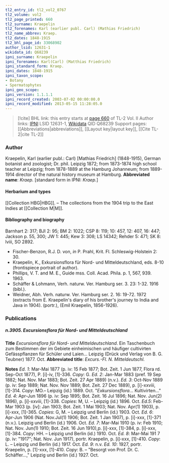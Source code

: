 ```yaml
---
tl2_entry_id: tl2_vol2_0767
tl2_volume: vol2
tl2_page_printed: 660
tl2_surname: Kraepelin
tl2_forenames: Karl (earlier publ. Carl) (Mathias Friedrich)
tl2_name_abbrev: Kraep.
tl2_dates: 1848-1915
tl2_bhl_page_id: 33068902
author_lsid: 12631-1
wikidata_id: Q68239
ipni_surname: Kraepelin
ipni_forenames: Karl(Carl) (Matthias Friedrich)
ipni_standard_form: Kraep.
ipni_dates: 1848-1915
ipni_taxon_scope: 
- Botany
- Spermatophytes
ipni_geo_scope: 
ipni_version: 1.1.1.1
ipni_record_created: 2003-07-02 00:00:00.0
ipni_record_modified: 2013-05-15 11:28:05.0
---
```


> [!cite] BHL link: this entry starts at [page 660](https://www.biodiversitylibrary.org/page/33068902) of TL-2 Vol. II
> Author links: [IPNI](https://www.ipni.org/a/12631-1) LSID 12631-1, [Wikidata](https://www.wikidata.org/wiki/Q68239) QID Q68239
> Support pages: [[Abbreviations|abbreviations]], [[Layout key|layout key]], [[Cite TL-2|cite TL-2]]

### Author

Kraepelin, Karl (earlier publ.: Carl) \[Mathias Friedrich\] (1848-1915), German botanist and zoologist; Dr. phil. Leipzig 1872; from 1873-1874 high school teacher at Leipzig; from 1878-1889 at the Hamburg Johanneum; from 1889-1914 director of the natural history museum at Hamburg. 
**Abbreviated name**: *Kraep.* \[standard form in IPNI: *Kraep.*\]

#### Herbarium and types

[[Collection HBG|HBG]]. – The collections from the 1904 trip to the East Indies at [[Collection M|M]].

#### Bibliography and biography

Barnhart 2: 317; BJI 2: 95; BM 2: 1022; CSP 8: 119; 10: 457, 12: 407, 16: 447; Jackson p. 55, 300; JW 1: 445; Kew 3: 308; LS 14342; Rehder 5: 471; SK 8: lviii, SO 2892.
- Fischer-Benzon, R.J. D. von, *in* P. Prahl, Krit. Fl. Schleswig-Holstein 2: 30.
- Kraepelin, K., Exkursionsflora für Nord- und Mitteldeutschland, eds. 8-10 (frontispiece portrait of author).
- Phillips, V. T. and M. E., Guide mss. Coll. Acad. Phila. p. 1, 567, 939. 1963.
- Schäffer & Lohmann, Verh. naturw. Ver. Hamburg ser. 3. 23: 1-32. 1916 (bibl.).
- Weidner, Abh. Verh. naturw. Ver. Hamburg ser. 2. 16: 19-72. 1972 (extracts from E. Kraepelin's diary of his brother's journey to India and Java in 1904). (portr.), (Emil Kraepelin, 1856-1926).

### Publications

##### n.3905. Excursionsflora für Nord- und Mitteldeutschland

**Title**
*Excursionsflora für Nord- und Mitteldeutschland*. Ein Taschenbuch zum Bestimmen der im Gebiete einheimischen und häufiger cultivirten Gefässpflanzen für Schüler und Laien... Leipzig (Drück und Verlag von B. G. Teubner) 1877. Oct.
**Abbreviated title**: *Excurs.-Fl. N. Mitteldeutschl.*

**Notes**
*Ed. 1*: Mar-Mai 1877 (p. iv: 15 Feb 1877; Bot. Zeit. 1 Jun 1877, Flora rd. Sep-Oct 1877), P. \[i\]-iv, \[1\]-336. *Copy*: G.
*Ed. 2*: Jan-Mar 1883 (pref. 19 Sep 1882; Nat. Nov. Mar 1883; Bot. Zeit. 27 Apr 1889) (n.v.).
*Ed. 3*: Oct-Nov 1889 (p. iv: Sep 1889; Nat. Nov. Nov 1889; Bot. Zeit. 27 Dec 1889), p. \[i\]-xxviii, \[1\]-314. *Copy*: MO.– Leipzig (id.) 1889. Oct. "*Exkursionsflora*... Kultivirten..."
*Ed. 4*: Apr-Jun 1896 (p. iv: Sep 1895; Bot. Zeit. 16 Jul 1896; Nat. Nov. Jun(2) 1896), p. \[i\]-xxviii, \[1\]-338. *Copies*: M, U. – Leipzig (id.) 1896. Oct.
*Ed.5*: Feb-Mar 1903 (p. \[iv\]: Jan 1903; Bot. Zeit. 1 Mai 1903; Nat. Nov. Apr(1) 1903), p. \[i\]-xxx, \[1\]-365. *Copies*: G, M. – Leipzig und Berlin (id.) 1903. Oct.
*Ed. 6*: Apr-Jun 1906 (Nat. Nov.Jul(1) 1906; Bot. Zeit. 1 Jan 1907), p. \[i\]-xxx, \[1\]-371 (n.v.). Leipzig und Berlin (id.) 1906. Oct.
*Ed. 7*: Mar-Mai 1910 (p. iv: Feb 1910; Nat. Nov. Jun(1) 1910; Bot. Zeit. 16 Jun 1910),p. \[i\]-xxx, \[1\]-384, p. \[i\]-xxx, \[1\]-384. *Copy*: HH. – Leipzig und Berlin (id.) 1910. Oct.
*Ed. 8*: Mar-Mai 191 7 (p. iv: "1917"; Nat. Nov. Jun 1917), portr. Kraepelin, p. \[i\]-xxx, \[1\]-410. *Copy*: L. – Leipzig und Berlin (id.) 1917. Oct.
*Ed. 9*: n.v.
*Ed. 10*: 1927, portr. Kraepelin, p. \[1\]-xxx, \[1\]-410. *Copy*: B. – "Besorgt von Prof. Dr. C. Schäffer...," Leipzig und Berlin (id.) 1927. Oct.

